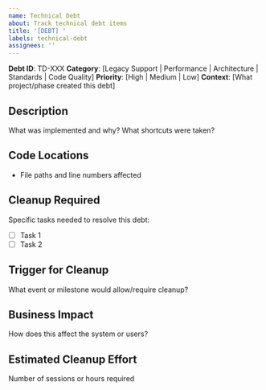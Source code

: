 ```yaml
---
name: Technical Debt
about: Track technical debt items
title: '[DEBT] '
labels: technical-debt
assignees: ''
---
```


**Debt ID**: TD-XXX
**Category**: [Legacy Support | Performance | Architecture | Standards | Code Quality]
**Priority**: [High | Medium | Low]
**Context**: [What project/phase created this debt]

## Description
What was implemented and why? What shortcuts were taken?

## Code Locations
- File paths and line numbers affected

## Cleanup Required
Specific tasks needed to resolve this debt:
- [ ] Task 1
- [ ] Task 2

## Trigger for Cleanup
What event or milestone would allow/require cleanup?

## Business Impact
How does this affect the system or users?

## Estimated Cleanup Effort
Number of sessions or hours required
